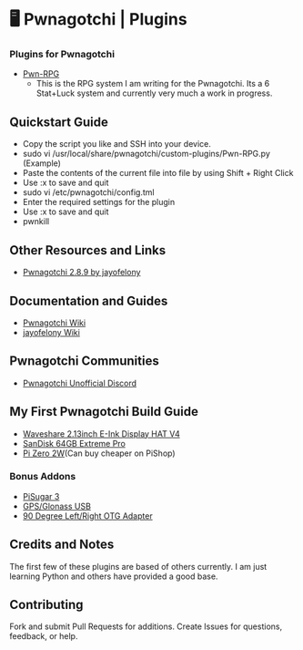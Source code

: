 # 🖥  Pwnagotchi | Plugins

### Plugins for Pwnagotchi
* [Pwn-RPG](https://github.com/TheDroidYourLookingFor/Pwn-Plugins/tree/main/Pwn-RPG)
  * This is the RPG system I am writing for the Pwnagotchi. Its a 6 Stat+Luck system and currently very much a work in progress.

## Quickstart Guide
* Copy the script you like and SSH into your device.
* sudo vi /usr/local/share/pwnagotchi/custom-plugins/Pwn-RPG.py  (Example)
* Paste the contents of the current file into file by using Shift + Right Click
* Use :x to save and quit
* sudo vi /etc/pwnagotchi/config.tml
* Enter the required settings for the plugin
* Use :x to save and quit
* pwnkill

## Other Resources and Links
* [Pwnagotchi 2.8.9 by jayofelony](https://github.com/jayofelony/pwnagotchi)

## Documentation and Guides
* [Pwnagotchi Wiki](https://pwnagotchi.org/)
* [jayofelony Wiki](https://github.com/jayofelony/pwnagotchi/wiki)

## Pwnagotchi Communities
* [Pwnagotchi Unofficial Discord](https://discord.gg/PgaU3Vp)

## My First Pwnagotchi Build Guide
* [Waveshare 2.13inch E-Ink Display HAT V4](https://www.amazon.com/gp/product/B07Z1WYRQH/)
* [SanDisk 64GB Extreme Pro](https://www.amazon.com/dp/B09X7BYSFG)
* [Pi Zero 2W](https://www.amazon.com/Raspberry-Pre-Soldered-Quad-Core-Cortex-A53-Bluetooth/dp/B09LTDQY2Z)(Can buy cheaper on PiShop)

### Bonus Addons
* [PiSugar 3](https://www.amazon.com/gp/product/B09MJ8SCGD)
* [GPS/Glonass USB](https://www.amazon.com/dp/B01MTU9KTF)
* [90 Degree Left/Right OTG Adapter](https://www.amazon.com/dp/B0CGPSMPCW)

## Credits and Notes

 The first few of these plugins are based of others currently. I am just learning Python and others have provided a good base.

## Contributing

Fork and submit Pull Requests for additions. Create Issues
for questions, feedback, or help.

